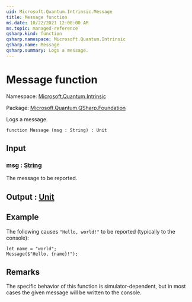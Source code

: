 ```yaml
---
uid: Microsoft.Quantum.Intrinsic.Message
title: Message function
ms.date: 10/22/2021 12:00:00 AM
ms.topic: managed-reference
qsharp.kind: function
qsharp.namespace: Microsoft.Quantum.Intrinsic
qsharp.name: Message
qsharp.summary: Logs a message.
---
```


# Message function

Namespace: [Microsoft.Quantum.Intrinsic](xref:Microsoft.Quantum.Intrinsic)

Package: [Microsoft.Quantum.QSharp.Foundation](https://nuget.org/packages/Microsoft.Quantum.QSharp.Foundation)


Logs a message.

```qsharp
function Message (msg : String) : Unit
```


## Input

### msg : [String](xref:microsoft.quantum.qsharp.valueliterals#string-literals)

The message to be reported.



## Output : [Unit](xref:microsoft.quantum.qsharp.valueliterals#unit-literal)



## Example

The following causes `"Hello, world!"` to be reported (typically tothe console):```qsharplet name = "world";Message($"Hello, {name}!");```

## Remarks

The specific behavior of this function is simulator-dependent,but in most cases the given message will be written to the console.
